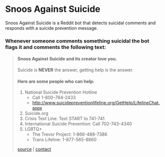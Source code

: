 # Snoos Against Suicide

Snoos Against Suicide is a Reddit bot that detects suicidal comments and responds with a suicide prevention message.

### Whenever someone comments something suicidal the bot flags it and comments the following text:

>#### Snoos Against Suicide and its creator love you.
>Suicide is **NEVER** the answer, getting help is the answer.
>
>#### Here are some people who can help:
>1. National Suicide Prevention Hotline
>		* Call 1-800-784-2433
>		* http://www.suicidepreventionlifeline.org/GetHelp/LifelineChat.aspx
>2. Suicide.org
>3. Crisis Text Line: Text START to 741-741
>4. International Suicide Prevention: Call 702-743-4340
>5. LGBTQ+
>		* The Trevor Project: 1-866-488-7386
>		* Trans Lifeline: 1-877-565-8860
>
>[source](https://github.com/max-niederman/snoosagainstsuicide) | [contact](https://www.reddit.com/message/compose/?to=srcircle)
